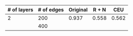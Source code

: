 | # of layers   |   # of edges  |    Original   |     R + N     |      CEU      |
| ------------- | ------------- | ------------- | ------------- | ------------- |
|       2       |     200       |     0.937     |     0.558     |     0.562     |
|               |     400       |               |

